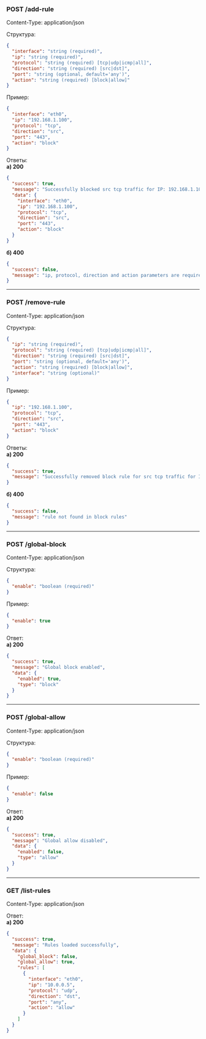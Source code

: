 ### POST /add-rule  
Content-Type: application/json

Структура:
```json
{
  "interface": "string (required)",
  "ip": "string (required)",
  "protocol": "string (required) [tcp|udp|icmp|all]",
  "direction": "string (required) [src|dst]",
  "port": "string (optional, default='any')",
  "action": "string (required) [block|allow]"
}
```

Пример:
```json
{
  "interface": "eth0",
  "ip": "192.168.1.100",
  "protocol": "tcp",
  "direction": "src",
  "port": "443",
  "action": "block"
}
```

Ответы:  
**а) 200**
```json
{
  "success": true,
  "message": "Successfully blocked src tcp traffic for IP: 192.168.1.100, port: 443 on interface eth0",
  "data": {
    "interface": "eth0",
    "ip": "192.168.1.100",
    "protocol": "tcp",
    "direction": "src",
    "port": "443",
    "action": "block"
  }
}
```

**б) 400**
```json
{
  "success": false,
  "message": "ip, protocol, direction and action parameters are required"
}
```

---

### POST /remove-rule  
Content-Type: application/json

Структура:
```json
{
  "ip": "string (required)",
  "protocol": "string (required) [tcp|udp|icmp|all]",
  "direction": "string (required) [src|dst]",
  "port": "string (optional, default='any')",
  "action": "string (required) [block|allow]",
  "interface": "string (optional)"
}
```

Пример:
```json
{
  "ip": "192.168.1.100",
  "protocol": "tcp",
  "direction": "src",
  "port": "443",
  "action": "block"
}
```

Ответы:  
**а) 200**
```json
{
  "success": true,
  "message": "Successfully removed block rule for src tcp traffic for IP: 192.168.1.100, port: 443"
}
```

**б) 400**
```json
{
  "success": false,
  "message": "rule not found in block rules"
}
```

---

### POST /global-block  
Content-Type: application/json

Структура:
```json
{
  "enable": "boolean (required)"
}
```

Пример:
```json
{
  "enable": true
}
```

Ответ:  
**а) 200**
```json
{
  "success": true,
  "message": "Global block enabled",
  "data": {
    "enabled": true,
    "type": "block"
  }
}
```

---

### POST /global-allow  
Content-Type: application/json

Структура:
```json
{
  "enable": "boolean (required)"
}
```

Пример:
```json
{
  "enable": false
}
```

Ответ:  
**а) 200**
```json
{
  "success": true,
  "message": "Global allow disabled",
  "data": {
    "enabled": false,
    "type": "allow"
  }
}
```

---

### GET /list-rules  
Content-Type: application/json

Ответ:  
**а) 200**
```json
{
  "success": true,
  "message": "Rules loaded successfully",
  "data": {
    "global_block": false,
    "global_allow": true,
    "rules": [
      {
        "interface": "eth0",
        "ip": "10.0.0.5",
        "protocol": "udp",
        "direction": "dst",
        "port": "any",
        "action": "allow"
      }
    ]
  }
}
```
